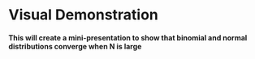# Visual Demonstration
#### This will create a mini-presentation to show that binomial and normal distributions converge when N is large

